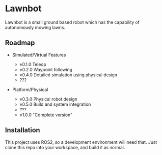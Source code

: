 # Lawnbot

Lawnbot is a small ground based robot which has the capability of autonomously mowing lawns.

## Roadmap

 * Simulated/Virtual Features
   * v0.1.0 Teleop
   * v0.2.0 Waypoint following
   * v0.4.0 Detailed simulation using physical design
   * ???

 * Platform/Physical
   * v0.3.0 Physical robot design
   * v0.5.0 Build and system integration
   * ???
   * v1.0.0 "Complete version"

## Installation

This project uses ROS2, so a development environment will need that. Just clone this repo into your workspace, and build it as normal.
